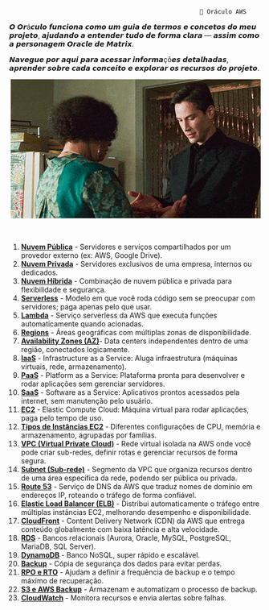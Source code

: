                                                          📘 Oráculo AWS

𝙊 𝙊𝙧á𝙘𝙪𝙡𝙤 𝙛𝙪𝙣𝙘𝙞𝙤𝙣𝙖 𝙘𝙤𝙢𝙤 𝙪𝙢 𝙜𝙪𝙞𝙖 𝙙𝙚 𝙩𝙚𝙧𝙢𝙤𝙨 𝙚 𝙘𝙤𝙣𝙘𝙚𝙩𝙤𝙨 𝙙𝙤 𝙢𝙚𝙪 𝙥𝙧𝙤𝙟𝙚𝙩𝙤, 𝙖𝙟𝙪𝙙𝙖𝙣𝙙𝙤 𝙖 𝙚𝙣𝙩𝙚𝙣𝙙𝙚𝙧 𝙩𝙪𝙙𝙤 𝙙𝙚 𝙛𝙤𝙧𝙢𝙖 𝙘𝙡𝙖𝙧𝙖 — 𝙖𝙨𝙨𝙞𝙢 𝙘𝙤𝙢𝙤 𝙖 𝙥𝙚𝙧𝙨𝙤𝙣𝙖𝙜𝙚𝙢 𝙊𝙧𝙖𝙘𝙡𝙚 𝙙𝙚 𝙈𝙖𝙩𝙧𝙞𝙭.    

𝙉𝙖𝙫𝙚𝙜𝙪𝙚 𝙥𝙤𝙧 𝙖𝙦𝙪𝙞 𝙥𝙖𝙧𝙖 𝙖𝙘𝙚𝙨𝙨𝙖𝙧 𝙞𝙣𝙛𝙤𝙧𝙢𝙖çõ𝙚𝙨 𝙙𝙚𝙩𝙖𝙡𝙝𝙖𝙙𝙖𝙨, 𝙖𝙥𝙧𝙚𝙣𝙙𝙚𝙧 𝙨𝙤𝙗𝙧𝙚 𝙘𝙖𝙙𝙖 𝙘𝙤𝙣𝙘𝙚𝙞𝙩𝙤 𝙚 𝙚𝙭𝙥𝙡𝙤𝙧𝙖𝙧 𝙤𝙨 𝙧𝙚𝙘𝙪𝙧𝙨𝙤𝙨 𝙙𝙤 𝙥𝙧𝙤𝙟𝙚𝙩𝙤.

 
<p align="center">
  <img src="../assets/tenor.gif" alt="Oracle - Hmm... interessante" />
</p>

<br>

1. [**Nuvem Pública**](../modules/Recursos-AWS/TiposDeNuvem.md) - Servidores e serviços compartilhados por um provedor externo (ex: AWS, Google Drive).  
2. [**Nuvem Privada**](../modules/Recursos-AWS/TiposDeNuvem.md) - Servidores exclusivos de uma empresa, internos ou dedicados.  
3. [**Nuvem Híbrida**](../modules/Recursos-AWS/TiposDeNuvem.md) - Combinação de nuvem pública e privada para flexibilidade e segurança.  
4. [**Serverless**](../modules/Recursos-AWS/Serverless.md) - Modelo em que você roda código sem se preocupar com servidores; paga apenas pelo que usar.  
5. [**Lambda**](../modules/Recursos-AWS/Lambda.md) - Serviço serverless da AWS que executa funções automaticamente quando acionadas.  
6. [**Regions**](../modules/Recursos-AWS/RegionEAvabZones.md) - Áreas geográficas com múltiplas zonas de disponibilidade.  
7. [**Availability Zones (AZ)**](../modules/Recursos-AWS/RegionEAvabZones.md)- Data centers independentes dentro de uma região, conectados logicamente.  
8. [**IaaS**](../modules/Recursos-AWS/Iaas-Paas-Saas.md) - Infrastructure as a Service: Aluga infraestrutura (máquinas virtuais, rede, armazenamento).  
9. [**PaaS**](../modules/Recursos-AWS/Iaas-Paas-Saas.md) - Platform as a Service: Plataforma pronta para desenvolver e rodar aplicações sem gerenciar servidores.  
10. [**SaaS**](../modules/Recursos-AWS/Iaas-Paas-Saas.md) - Software as a Service: Aplicativos prontos acessados pela internet, sem manutenção pelo usuário.  
11. [**EC2**](../modules/Recursos-AWS/EC2.md) - Elastic Compute Cloud: Máquina virtual para rodar aplicações, paga pelo tempo de uso.  
12. [**Tipos de Instâncias EC2**](../modules/Recursos-AWS/EC2.md) - Diferentes configurações de CPU, memória e armazenamento, agrupadas por famílias.  
13. [**VPC (Virtual Private Cloud)**](../modules/Redes-AWS.md/VPC.md) - Rede virtual isolada na AWS onde você pode criar sub-redes, definir rotas e gerenciar recursos de forma segura.  
14. [**Subnet (Sub-rede)**](../modules/Redes-AWS.md/Subnet.md) - Segmento da VPC que organiza recursos dentro de uma área específica da rede, podendo ser pública ou privada.  
15. [**Route 53**](../modules/Redes-AWS.md/Route53.md) - Serviço de DNS da AWS que traduz nomes de domínio em endereços IP, roteando o tráfego de forma confiável.  
16. [**Elastic Load Balancer (ELB)**](../modules/Redes-AWS.md/ELB.md) - Distribui automaticamente o tráfego entre múltiplas instâncias EC2, melhorando desempenho e disponibilidade.  
17. [**CloudFront**](../modules/Redes-AWS.md/CloudFront.md) - Content Delivery Network (CDN) da AWS que entrega conteúdo globalmente com baixa latência e alta velocidade.  
18. [**RDS**](../modules/Banco-de-Dados-AWS/Exemplo-Diagrama.md) - Bancos relacionais (Aurora, Oracle, MySQL, PostgreSQL, MariaDB, SQL Server).  
19. [**DynamoDB**](../modules/Banco-de-Dados-AWS/Exemplo-Diagrama.md) - Banco NoSQL, super rápido e escalável.  
20. [**Backup**](../modules/Banco-de-Dados-AWS/ResumoBD.md) - Cópia de segurança dos dados para evitar perdas.  
21. [**RPO e RTO**](../modules/Banco-de-Dados-AWS/Exemplo-Diagrama.md) - Ajudam a definir a frequência de backup e o tempo máximo de recuperação.  
22. [**S3 e AWS Backup**](../modules/Banco-de-Dados-AWS/Exemplo-Diagrama.md) - Armazenam e automatizam o processo de backup.  
23. [**CloudWatch**](../modules/Banco-de-Dados-AWS/Exemplo-Diagrama.md) - Monitora recursos e envia alertas sobre falhas.


